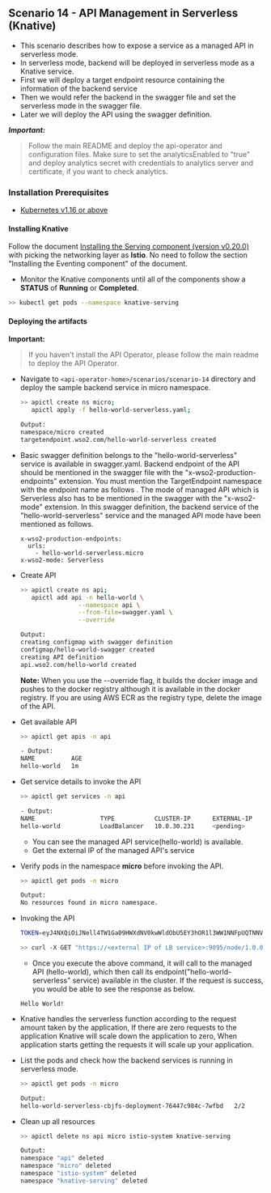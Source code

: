 ## Scenario 14 - API Management in Serverless (Knative)
- This scenario describes how to expose a service as a managed API in serverless mode.
- In serverless mode, backend will be deployed in serverless mode as a Knative service.
- First we will deploy a target endpoint resource containing the information of the backend service
- Then we would refer the backend in the swagger file and set the serverless mode in the swagger file.
- Later we will deploy the API using the swagger definition. 

 ***Important:***
> Follow the main README and deploy the api-operator and configuration files. Make sure to set the analyticsEnabled to
> "true" and deploy analytics secret with credentials to analytics server and certificate, if you want to check
> analytics.

### Installation Prerequisites

- [Kubernetes v1.16 or above](https://Kubernetes.io/docs/setup/) <br>

#### Installing Knative

Follow the document
[Installing the Serving component (version v0.20.0)](https://knative.dev/docs/#installing-the-serving-component)
with picking the networking layer as **Istio**. No need to follow the section "Installing the Eventing component" of the
document.

- Monitor the Knative components until all of the components show a **STATUS** of **Running** or **Completed**.
```sh
>> kubectl get pods --namespace knative-serving
```

 #### Deploying the artifacts
 
 **Important:** 
 > If you haven't install the API Operator, please follow the main readme to deploy the API Operator.
 
 - Navigate to `<api-operator-home>/scenarios/scenario-14` directory and deploy the sample backend service in micro namespace.
    ```sh
    >> apictl create ns micro;
       apictl apply -f hello-world-serverless.yaml;
   
    Output:
    namespace/micro created
    targetendpoint.wso2.com/hello-world-serverless created
    ```
   
- Basic swagger definition belongs to the "hello-world-serverless" service is available in swagger.yaml.
Backend endpoint of the API should be mentioned in the swagger file with the "x-wso2-production-endpoints" extension.
You must mention the TargetEndpoint namespace with the endpoint name as follows  <endpoint-name>.<namespace>
The mode of managed API which is Serverless also has to be mentioned in the swagger with the "x-wso2-mode" extension.
In this swagger definition, the backend service of the "hello-world-serverless" service and the managed API mode have been mentioned as follows.
    ```
    x-wso2-production-endpoints:
      urls:
        - hello-world-serverless.micro
    x-wso2-mode: Serverless
    ```
  
- Create API <br /> 

    ```sh
    >> apictl create ns api;
       apictl add api -n hello-world \
                    --namespace api \
                    --from-file=swagger.yaml \
                    --override
    
    Output:
    creating configmap with swagger definition
    configmap/hello-world-swagger created
    creating API definition
    api.wso2.com/hello-world created
    ```
  
    **Note:** When you use the --override flag, it builds the docker image and pushes to the docker registry although it is available in the docker registry. If you are using AWS ECR as the registry type, delete the image of the API.
      
    
- Get available API <br /> 
    ```sh
    >> apictl get apis -n api
    
    - Output: 
    NAME          AGE
    hello-world   1m
    ```

- Get service details to invoke the API<br />
    ```sh
    >> apictl get services -n api
 
    - Output:
    NAME                  TYPE           CLUSTER-IP      EXTERNAL-IP   PORT(S)                         AGE
    hello-world           LoadBalancer   10.0.30.231     <pending>     9095:30938/TCP,9090:30557/TCP   1s
    ```
    - You can see the managed API service(hello-world) is available.
    - Get the external IP of the managed API's service

- Verify pods in the namespace **micro** before invoking the API.
    ```sh
    >> apictl get pods -n micro
    
    Output:
    No resources found in micro namespace.
    ```
 
- Invoking the API <br />
    ```sh
    TOKEN=eyJ4NXQiOiJNell4TW1Ga09HWXdNV0kwWldObU5EY3hOR1l3WW1NNFpUQTNNV0kyTkRBelpHUXpOR00wWkdSbE5qSmtPREZrWkRSaU9URmtNV0ZoTXpVMlpHVmxOZyIsImtpZCI6Ik16WXhNbUZrT0dZd01XSTBaV05tTkRjeE5HWXdZbU00WlRBM01XSTJOREF6WkdRek5HTTBaR1JsTmpKa09ERmtaRFJpT1RGa01XRmhNelUyWkdWbE5nX1JTMjU2IiwiYWxnIjoiUlMyNTYifQ.eyJzdWIiOiJhZG1pbkBjYXJib24uc3VwZXIiLCJhdWQiOiJKRmZuY0djbzRodGNYX0xkOEdIVzBBR1V1ME1hIiwibmJmIjoxNTk3MjExOTUzLCJhenAiOiJKRmZuY0djbzRodGNYX0xkOEdIVzBBR1V1ME1hIiwic2NvcGUiOiJhbV9hcHBsaWNhdGlvbl9zY29wZSBkZWZhdWx0IiwiaXNzIjoiaHR0cHM6XC9cL3dzbzJhcGltOjMyMDAxXC9vYXV0aDJcL3Rva2VuIiwiZXhwIjoxOTMwNTQ1Mjg2LCJpYXQiOjE1OTcyMTE5NTMsImp0aSI6IjMwNmI5NzAwLWYxZjctNDFkOC1hMTg2LTIwOGIxNmY4NjZiNiJ9.UIx-l_ocQmkmmP6y9hZiwd1Je4M3TH9B8cIFFNuWGHkajLTRdV3Rjrw9J_DqKcQhQUPZ4DukME41WgjDe5L6veo6Bj4dolJkrf2Xx_jHXUO_R4dRX-K39rtk5xgdz2kmAG118-A-tcjLk7uVOtaDKPWnX7VPVu1MUlk-Ssd-RomSwEdm_yKZ8z0Yc2VuhZa0efU0otMsNrk5L0qg8XFwkXXcLnImzc0nRXimmzf0ybAuf1GLJZyou3UUTHdTNVAIKZEFGMxw3elBkGcyRswzBRxm1BrIaU9Z8wzeEv4QZKrC5NpOpoNJPWx9IgmKdK2b3kIWJEFreT3qyoGSBrM49Q
    ```
  
    ```sh
    >> curl -X GET "https://<external IP of LB service>:9095/node/1.0.0/hello/node" -H "Authorization:Bearer $TOKEN" -k
    ```
  
    - Once you execute the above command, it will call to the managed API (hello-world), which then call its endpoint("hello-world-serverless" service) available in the cluster. If the request is success, you would be able to see the response as below.
    ```
    Hello World!
    ```
 
- Knative handles the serverless function according to the request amount taken by the application, If there are zero requests to the application
  Knative will scale down the application to zero, When application starts getting the requests it will scale up your application.    
- List the pods and check how the backend services is running in serverless mode.

    ```sh
    >> apictl get pods -n micro
  
    Output:
    hello-world-serverless-cbjfs-deployment-76447c984c-7wfbd   2/2     Running   0          9s
    ```
- Clean up all resources <br />
    ```sh
    >> apictl delete ns api micro istio-system knative-serving
 
    Output:
    namespace "api" deleted
    namespace "micro" deleted
    namespace "istio-system" deleted
    namespace "knative-serving" deleted
    ```
